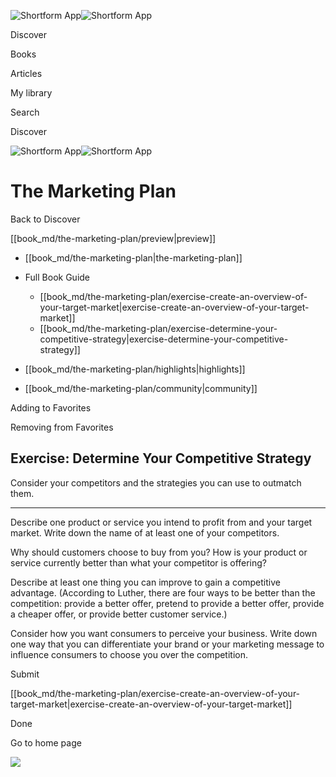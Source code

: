 ![Shortform App](/img/logo.36a2399e.svg)![Shortform App](/img/logo-dark.70c1b072.svg)

Discover

Books

Articles

My library

Search

Discover

![Shortform App](/img/logo.36a2399e.svg)![Shortform App](/img/logo-dark.70c1b072.svg)

# The Marketing Plan

Back to Discover

[[book_md/the-marketing-plan/preview|preview]]

  * [[book_md/the-marketing-plan|the-marketing-plan]]
  * Full Book Guide

    * [[book_md/the-marketing-plan/exercise-create-an-overview-of-your-target-market|exercise-create-an-overview-of-your-target-market]]
    * [[book_md/the-marketing-plan/exercise-determine-your-competitive-strategy|exercise-determine-your-competitive-strategy]]
  * [[book_md/the-marketing-plan/highlights|highlights]]
  * [[book_md/the-marketing-plan/community|community]]



Adding to Favorites 

Removing from Favorites 

## Exercise: Determine Your Competitive Strategy

Consider your competitors and the strategies you can use to outmatch them.

* * *

Describe one product or service you intend to profit from and your target market. Write down the name of at least one of your competitors.

Why should customers choose to buy from you? How is your product or service currently better than what your competitor is offering?

Describe at least one thing you can improve to gain a competitive advantage. (According to Luther, there are four ways to be better than the competition: provide a better offer, pretend to provide a better offer, provide a cheaper offer, or provide better customer service.)

Consider how you want consumers to perceive your business. Write down one way that you can differentiate your brand or your marketing message to influence consumers to choose you over the competition.

Submit 

[[book_md/the-marketing-plan/exercise-create-an-overview-of-your-target-market|exercise-create-an-overview-of-your-target-market]]

Done

Go to home page 

![](https://bat.bing.com/action/0?ti=56018282&Ver=2&mid=3cab32e2-e3fb-49bb-9764-12e9cf7f574f&sid=1711133063fa11eebdec89a8b8ae3bbc&vid=171147a063fa11eea7440fcfeb230d96&vids=0&msclkid=N&pi=0&lg=en-US&sw=800&sh=600&sc=24&nwd=1&tl=Shortform%20%7C%20Book&p=https%3A%2F%2Fwww.shortform.com%2Fapp%2Fbook%2Fthe-marketing-plan%2Fexercise-determine-your-competitive-strategy&r=&lt=457&evt=pageLoad&sv=1&rn=145302)
